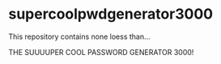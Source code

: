 # supercoolpwdgenerator3000

This repository contains none loess than...

 THE SUUUUPER COOL PASSWORD GENERATOR 3000!

 

